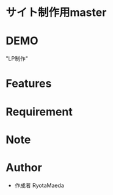 # サイト制作用master
 
# DEMO
 
 "LP制作"
 
# Features
 

 
# Requirement
 

 
 
# Note
 
 
 
# Author
 
* 作成者 RyotaMaeda
 